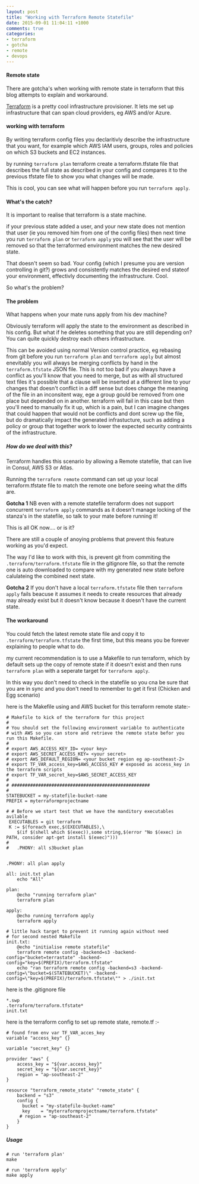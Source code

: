 ```yaml
---
layout: post
title: "Working with Terraform Remote Statefile"
date: 2015-09-01 11:04:11 +1000
comments: true
categories: 
- terraform
- gotcha
- remote
- devops
---
```

#### Remote state
There are gotcha's when working with remote state in terraform that this blog attempts to explain and workaround. <!--more-->

[Terraform](https://www.terraform.io/docs/index.html)  is a pretty cool infrastructure provisioner.
It lets me set up infrastructure that can span cloud providers, eg AWS and/or Azure.

#### working with terraform
By writing terraform config files you declaritivly describe the infrastructure that you want,
for example which AWS IAM users, groups, roles and policies on which S3 buckets and EC2 instances.

by running `terraform plan` terraform create a terraform.tfstate file that describes the full state as described in your config
and compares it to the previous tfstate file to show you what changes will be made.

This is cool, you can see what will happen before you run `terraform apply`.

#### What's the catch?
It is important to realise that terraform is a state machine.

if your previous state added a user, and your new state does not mention that user (ie you removed him from one of the config files) then next time you run `terraform plan` or `terraform apply` you will see that the user will be removed so that the terraformed environment matches the new desired state.

That doesn't seem so bad. Your config (which I presume you are version controlling in git?) grows and consistently matches the desired end stateof your environment, effectivly documenting the infrastructure. Cool.

So what's the problem?

#### The problem
What happens when your mate runs apply from his dev machine?

Obviously terraform will apply the state to the environment as described in his config.
But what if he deletes something that you are still depending on? You can quite quickly destroy each others infrastructure.

This can be avoided using normal Version control practice, eg rebasing from git before you run `terraform plan` and `terraform apply` but almost enevitably you will always be merging conflicts by hand in the `terraform.tfstate` JSON file. This is not too bad if you always have a conflict as you'll know that you need to merge, but as with all structured text files it's possible that a clause will be inserted at a different line to your changes that doesn't conflict in a diff sense but does change the meaning of the file in an inconsitent way, ege a group gould be removed from one place but depended on in another. terraform will fail in this case but then you'll need to manually fix it up, which is a pain, but I can imagine changes that could happen that would not be conflicts and dont screw up the file, but do dramatically impact the generated infrastucture, such as adding a policy or group that together work to lower the expected security contraints of the infrastructure.

##### How do we deal with this?
Terraform handles this scenario by allowing a Remote statefile, that can live in Consul, AWS S3 or Atlas.

Running the `terraform remote` command can set up your local terraform.tfstate file to match the remote one before seeing what the diffs are.

__Gotcha 1__ NB even with a remote statefile terraform does not support concurrent `terraform apply` commands as it doesn't manage locking of the stanza's in the statefile, so talk to your mate before running it!

This is all OK now.... or is it?

There are still a couple of anoying problems that prevent this feature working as you'd expect.

The way I'd like to work with this, is prevent git from commiting the `.terraform/terraform.tfstate` file in the gitignore file, so that the remote one is auto downloaded to compare with my generated new state before calulateing the combined next state.

__Gotcha 2__ If you don't have a local `terraform.tfstate` file then `terraform apply` fails beacuse it assumes it needs to create resources that already may already exist but it doesn't know because it doesn't have the current state.


#### The workaround
You could fetch the latest remote state file and copy it to `.terraform/terraform.tfstate` the first time, but this means you be forever explaining to people what to do.

my current recommendation is to use a Makefile to run terraform, which by default sets up the copy of remote state if it doesn't exist and then runs `terraform plan` with a seperate target for `terraform apply`. 

In this way you don't need to check in the statefile so you cna be sure that you are in sync and you don't need to remember to get it first (Chicken and Egg scenario)

here is the Makefile using and AWS bucket for this terraform remote state:-

```
# Makefile to kick of the terraform for this project
#
# You should set the following environment variable to authenticate 
# with AWS so you can store and retrieve the remote state befor you run this Makefile.
#
# export AWS_ACCESS_KEY_ID= <your key>
# export AWS_SECRET_ACCESS_KEY= <your secret>
# export AWS_DEFAULT_REGION= <your bucket region eg ap-southeast-2>
# export TF_VAR_access_key=$AWS_ACCESS_KEY # exposed as access_key in the terraform scripts
# export TF_VAR_secret_key=$AWS_SECRET_ACCESS_KEY
#
# ####################################################
#
STATEBUCKET = my-statefile-bucket-name
PREFIX = myterraformprojectname

# # Before we start test that we have the manditory executables avilable
 EXECUTABLES = git terraform
 K := $(foreach exec,$(EXECUTABLES),\
 	$(if $(shell which $(exec)),some string,$(error "No $(exec) in PATH, consider apt-get install $(exec)")))
#
# 	.PHONY: all s3bucket plan


.PHONY: all plan apply

all: init.txt plan
	echo "All"

plan: 
	@echo "running terraform plan"
	terraform plan

apply:
	@echo running terraform apply
	terraform apply

# little hack target to prevent it running again without need
# for second nested Makefile
init.txt:
	@echo "initialise remote statefile"
	terraform remote config -backend=s3 -backend-config="bucket=terrastate" -backend-config="key=$(PREFIX)/terraform.tfstate"
	echo "ran terraform remote config -backend=s3 -backend-config=\"bucket=$(STATEBUCKET)\" -backend-config=\"key=$(PREFIX)/terraform.tfstate\"" > ./init.txt
```

here is the .gitignore file
```
*.swp
.terraform/terraform.tfstate*
init.txt
```

here is the terraform config to set up remote state, remote.tf :-
```
# found from env var TF_VAR_acces_key
variable "access_key" {}

variable "secret_key" {}

provider "aws" {
    access_key = "${var.access_key}"
    secret_key = "${var.secret_key}"
    region = "ap-southeast-2"
}

resource "terraform_remote_state" "remote_state" {
    backend = "s3"
    config {
      bucket = "my-statefile-bucket-name"
      key    = "myterraformprojectname/terraform.tfstate"
     # region = "ap-southeast-2"
    }
}

```


##### Usage
```
# run 'terraform plan'
make
```
```
# run 'terraform apply'
make apply
```



